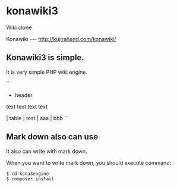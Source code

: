 # konawiki3

Wiki clone

Konawiki --- http://kujirahand.com/konawiki/

## Konawiki3 is simple.

It is very simple PHP wiki engine.

``
* header

text text text text

| table | test
| aaa | bbb
``

## Mark down also can use

It also can write with mark down.

When you want to write mark down, you should execute command:

```
$ cd kona3engine
$ composer install
```


